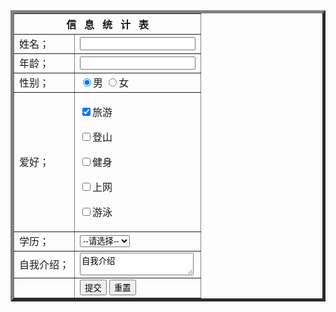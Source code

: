 <html>
<head> 
<meta charset="utf-8"> 
<title>菜鸟教程(runoob.com)</title> 
</head>
<body>
<body>
    <div class="biao">
    <table witdh="600px" border="5" >
        <thead>
        <tr>
            <th colspan="2">信&nbsp&nbsp&nbsp息&nbsp&nbsp&nbsp统&nbsp&nbsp&nbsp计&nbsp&nbsp&nbsp表</th>
        </tr> 
        </thead>
        <tr>
            <td>姓名；</td>
            <td><input type="text"></td>
        </tr>
            <tr>
                <td>年龄；</td>
                <td><input type="text"></td>
            </tr>
            <tr>
<td>性别；</td>
<td>
    <input type="radio"name="sex"value="男"checked="checked">男
    <input type="radio" name="sex"value="女">女
</td>
        </tr>
        <tr>
            <td>爱好；</td>
            <td><p><input type="checkbox" name="love" checked="checked">旅游</p>
                <p><input type="checkbox" name="love">登山</p>
                <p><input type="checkbox" name="love">健身</p>
                <p><input type="checkbox" name="love">上网</p>
                <p><input type="checkbox" name="love">游泳</td></p>
        </tr>
        <tr>
            <td>学历；</td>
            <td><select>
                <option>--请选择--</option>
                <option>高中</option>
                <option>专科</option>
                <option>本科</option>
            </select></td>
        </tr>
        <tr>
            <td>自我介绍；</td>
            <td><textarea>自我介绍</textarea></td>
        </tr>
        <tr>
            <td></td>
            <td>
                <input type="submit" value="提交">
                <input type="submit" value="重置">
            </td>
        </tr>
    </div>
</body>
</html>
</html>
